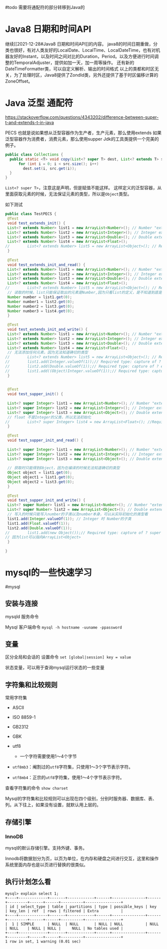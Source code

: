 #todo 
需要将通配符的部分转移到Java的
# Java8 日期和时间API
继续[[2021-12-28#Java8 日期和时间API]]的内容。
java8的时间日期重做，分类也很好，有对人类友好的LocalDate、LocalTime、LocalDateTime，也有对机器友好的Instant，以及时间之间对比的Duration，Period。以及方便进行时间调整的TemporalAdjuster，提供如加一天，加一周等操作。
还有新的DateTimeFormatter类，可以自定义解析、输出的时间格式
以上的类都和时区无关，为了处理时区，Java8提供了ZondId类，另外还提供了基于时区偏移计算的ZoneOffset。

# Java 泛型 通配符
https://stackoverflow.com/questions/4343202/difference-between-super-t-and-extends-t-in-java

PECS
也就是说如果想从泛型容器作为生产者，生产元素，那么使用extends
如果泛型容器作为消费者，消费元素，那么使用supper
Jdk的工具类提供一个完美的例子。
```java
public class Collections { 
  public static <T> void copy(List<? super T> dest, List<? extends T> src) {
      for (int i = 0; i < src.size(); i++) 
        dest.set(i, src.get(i)); 
  } 
}
```

`List<? super T>`，注意这是声明，但是赋值不能这样。
这样定义的泛型容器，从里面获取元素的时候，无法保证元素的类型，所以是`Object`类型。

如下测试
```java
public class TestPECS {  
 @Test  
 void test_extends_init() {  
 List<? extends Number> list1 = new ArrayList<Number>(); // Number "extends" Number (in this context)  
 List<? extends Number> list2 = new ArrayList<Integer>(); // Integer extends Number  
 List<? extends Number> list3 = new ArrayList<Double>(); // Double extends Number  
 List<? extends Number> list4 = new ArrayList<Float>();  
//        List<? extends Number> list5 = new ArrayList<Object>(); // Required type: List<? extends Number>Provided:ArrayList<Object>  
 }  
  
 @Test  
 void test_extends_init_and_read() {  
 List<? extends Number> list1 = new ArrayList<Number>(); // Number "extends" Number (in this context)  
 List<? extends Number> list2 = new ArrayList<Integer>(); // Integer extends Number  
 List<? extends Number> list3 = new ArrayList<Double>(); // Double extends Number  
 List<? extends Number> list4 = new ArrayList<Float>();  
//        List<? extends Number> list5 = new ArrayList<Object>(); // Required type: List<? extends Number>Provided:ArrayList<Object>  
 // 读取的时候，list只能保证取出的元素是Number,因为只看list的定义，是不知道到底是什么的  
 Number number = list1.get(0);  
 Number number1 = list2.get(0);  
 Number number2 = list3.get(0);  
 Number number3 = list4.get(0);  
 }  
  
 @Test  
 void test_extends_init_and_write() {  
 List<? extends Number> list1 = new ArrayList<Number>(); // Number "extends" Number (in this context)  
 List<? extends Number> list2 = new ArrayList<Integer>(); // Integer extends Number  
 List<? extends Number> list3 = new ArrayList<Double>(); // Double extends Number  
 List<? extends Number> list4 = new ArrayList<Float>();  
 // 无法添加任何元素，因为无法知道确切的类型  
//        List<? extends Number> list5 = new ArrayList<Object>(); // Required type: List<? extends Number>Provided:ArrayList<Object>  
//        list1.add(Integer.valueOf(1));// Required type: capture of ? extends Number Provided: Integer  
//        list2.add(Double.valueOf(1));// Required type: capture of ? extends Number Provided: Double  
//        list1.add((Object)Integer.valueOf(1));// Required type: capture of ? extends Number Provided: Object  
 }  
  
  
 @Test  
 void test_supper_init() {  
  
 List<? super Integer> list1 = new ArrayList<Number>(); // Number "extends" Number (in this context)  
 List<? super Integer> list2 = new ArrayList<Integer>(); // Integer extends Number  
 List<? super Integer> list3 = new ArrayList<Object>(); // Double extends Number  
 // float 不是Integer的父类，所以无法初始化  
//        List<? super Integer> list4 = new ArrayList<Float>(); //Required type: List <? super Integer> Provided: ArrayList <Float>  
 }  
  
 @Test  
 void test_supper_init_and_read() {  
  
 List<? super Integer> list1 = new ArrayList<Number>(); // Number "extends" Number (in this context)  
 List<? super Integer> list2 = new ArrayList<Integer>(); // Integer extends Number  
 List<? super Integer> list3 = new ArrayList<Object>(); // Double extends Number  
  
 // 获取时只能得到Object，因为在编译的时候无法知道确切的类型  
 Object object = list1.get(0);  
 Object object1 = list1.get(0);  
 Object object2 = list3.get(0);  
 }  
  
 @Test  
 void test_supper_init_and_write() {  
 List<? super Number> list1 = new ArrayList<Number>(); // Number "extends" Number (in this context)  
 List<? super Number> list2 = new ArrayList<Object>(); // Double extends Number  
 // 写入的时候只能写入number的子类以及number本身，可以从实际初始化的类型看  
 list1.add(Integer.valueOf(1)); // Integer 时 Number的子类  
 list1.add(Float.valueOf(1));  
 list2.add(Double.valueOf(1));  
//        list1.add(new Object());// Required type: capture of ? super Number Provided: Object ,  
// 因为list可以指向ArrayList<Object>  
 }  
  
}
```




# mysql的一些快速学习
#mysql

## 安装与连接

mysqld 服务命令

Mysql 客户端命令
`mysql -h hostname -uuname -ppassword`

## 变量
区分全局和会话的
设置命令 `set [global|session] key = value`

状态变量，可以用于查询mysql运行状态的一些变量


## 字符集和比较规则
常用字符集
- ASCII
- ISO 8859-1
- GB2312
- GBK
- utf8
	- 一个字符需要使用1～4个字节
-   `utf8mb3`：阉割过的`utf8`字符集，只使用1～3个字节表示字符。
    
-   `utf8mb4`：正宗的`utf8`字符集，使用1～4个字节表示字符。


查看字符集的命令
`show charset`

Mysql的字符集和比较规则可以出现在四个级别，分别时服务器、数据库、表、列。从下往上，如果没有设置，就默认用上层的。

## 存储引擎


### InnoDB
mysql的默认存储引擎。支持外键、事务。

Innodb将数据划分为页，以页为单位，在内存和硬盘之间进行交互，这里和操作系统里面内存也是以页进行替换的很类似。


## 执行计划怎么看

```mysql
mysql> explain select 1;
+----+-------------+-------+------------+------+---------------+------+---------+------+------+----------+----------------+
| id | select_type | table | partitions | type | possible_keys | key  | key_len | ref  | rows | filtered | Extra          |
+----+-------------+-------+------------+------+---------------+------+---------+------+------+----------+----------------+
|  1 | SIMPLE      | NULL  | NULL       | NULL | NULL          | NULL | NULL    | NULL | NULL |     NULL | No tables used |
+----+-------------+-------+------------+------+---------------+------+---------+------+------+----------+----------------+
1 row in set, 1 warning (0.01 sec)
```